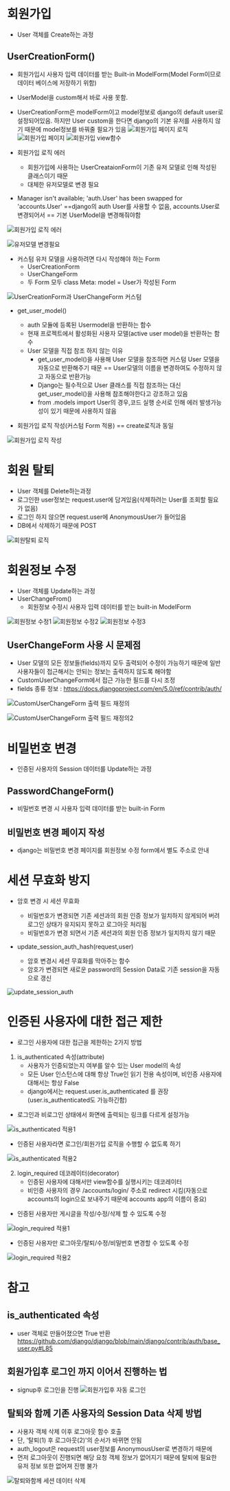 # 회원가입
* User 객체를 Create하는 과정

## UserCreationForm()
* 회원가입시 사용자 입력 데이터를 받는 Built-in ModelForm(Model Form이므로 데이터 베이스에 저장하기 위함)
* UserModel을 custom해서 바로 사용 못함.
* UserCreationForm은 modelForm이고 model정보로 django의 default user로 설정되어있음. 하지만 User custom을 한다면 django의 기본 유저를 사용하지 않기 때문에 model정보를 바꿔줄 필요가 있음
![회원가입 페이지 로직](<../이미지/240401/회원가입 페이지1.PNG>)
![회원가입 페이지](<../이미지/240401/회원가입 페이지.PNG>)
![회원가입 view함수](<../이미지/240401/회원가입 로직.PNG>)

* 회원가입 로직 에러

    * 회원가입에 사용하는 UserCreataionForm이 기존 유저 모델로 인해 작성된 클래스이기 때문
    * 대체한 유저모델로 변경 필요

* Manager isn't available; 'auth.User' has been swapped for 'accounts.User' ==django의 auth User를 사용할 수 없음, accounts.User로 변경되어서 == 기본 UserModel을 변경해줘야함

![회원가입 로직 에러](<../이미지/240401/회원가입 로직 에러.PNG>)

![유저모델 변경필요](<../이미지/240401/회원가입 로직 에러2.PNG>)

* 커스텀 유저 모델을 사용하려면 다시 작성해야 하는 Form
    * UserCreationForm
    * UserChangeForm
    * 두 Form 모두 class Meta: model = User가 작성된 Form

![UserCreationForm과 UserChangeForm 커스텀](<../이미지/240401/UsercreationForm UserChangeForm변경.PNG>)

* get_user_model()
    * auth 모듈에 등록된 Usermodel을 반환하는 함수
    * 현재 프로젝트에서 활성화된 사용자 모델(active user model)을 반환하는 함수
    * User 모델을 직접 참조 하지 않는 이유
        * get_user_model()을 사용해 User 모델을 참조하면 커스텀 User 모델을 자동으로 반환해주기 때문 == User모델의 이름을 변경하여도 수정하지 않고 자동으로 반환가능
        * Django는 필수적으로 User 클래스를 직접 참조하는 대신 get_user_model()을 사용해 참조해야한다고 강조하고 있음
        * from .models import User의 경우,코드 실행 순서로 인해 에러 발생가능성이 있기 때문에 사용하지 않음

* 회원가입 로직 작성(커스텀 Form 적용) == create로직과 동일

![회원가입 로직 작성](<../이미지/240401/회원가입 로직 작성.PNG>)

# 회원 탈퇴
* User 객체를 Delete하는과정
* 로그인한 user정보는 request.user에 담겨있음(삭제하려는 User를 조회할 필요가 없음)
* 로그인 하지 않으면 request.user에 AnonymousUser가 들어있음
* DB에서 삭제하기 때문에 POST

![회원탈퇴 로직](../%EC%9D%B4%EB%AF%B8%EC%A7%80/240401/%ED%9A%8C%EC%9B%90%ED%83%88%ED%87%B4.PNG)

# 회원정보 수정
* User 객체를 Update하는 과정
* UserChangeFrom()
    * 회원정보 수정시 사용자 입력 데이터를 받는 built-in ModelForm

![회원정보 수정1](<../이미지/240401/회원 정보 수정페이지1.PNG>)
![회원정보 수정2](<../이미지/240401/회원 정보 수정페이지2.PNG>)
![회원정보 수정3](<../이미지/240401/회원 정보 수정페이지3.PNG>)

## UserChangeForm 사용 시 문제점
* User 모델의 모든 정보들(fields)까지 모두 출력되어 수정이 가능하기 때문에 일반 사용자들이 접근해서는 안되는 정보는 출력하지 않도록 해야함
* CustomUserChangeForm에서 접근 가능한 필드를 다시 조정
* fields 종류 정보 : https://docs.djangoproject.com/en/5.0/ref/contrib/auth/

![CustomUserChangeForm 출력 필드 재정의](<../이미지/240401/CustomUserChangeForm 출력 필드 재정의.PNG>)

![CustomUserChangeForm 출력 필드 재정의2](<../이미지/240401/CustomUserChangeForm 출력 필드 재정의2.PNG>)

# 비밀번호 변경
* 인증된 사용자의 Session 데이터를 Update하는 과정
## PasswordChangeForm()
* 비밀번호 변경 시 사용자 입력 데이터를 받는 built-in Form

## 비밀번호 변경 페이지 작성
* django는 비밀번호 변경 페이지를 회원정보 수정 form에서 별도 주소로 안내

# 세션 무효화 방지
* 암호 변경 시 세션 무효화
    * 비밀번호가 변경되면 기존 세션과의 회원 인증 정보가 일치하지 않게되어 버려 로그인 상태가 유지되지 못하고 로그아웃 처리됨
    * 비밀번호가 변경 되면서 기존 세션과의 회원 인증 정보가 일치하지 않기 때문

* update_session_auth_hash(request,user)
    * 암호 변경시 세션 무효화를 막아주는 함수
    * 암호가 변경되면 새로운 password의 Session Data로 기존 session을 자동으로 갱신

![update_session_auth](../%EC%9D%B4%EB%AF%B8%EC%A7%80/240401/update_session_auth_hash.PNG)

# 인증된 사용자에 대한 접근 제한
* 로그인 사용자에 대한 접근을 제한하는 2가지 방법
1. is_authenticated 속성(attribute)
    * 사용자가 인증되었는지 여부를 알수 있는 User model의 속성
    * 모든 User 인스턴스에 대해 항상 True인 읽기 전용 속성이며, 비인증 사용자에 대해서는 항상 False
    * django에서는 request.user.is_authenticated 를 권장(user.is_authenticated도 가능하긴함)
   
* 로그인과 비로그인 상태에서 화면에 출력되는 링크를 다르게 설정가능

![is_authenticated 적용1](<../이미지/240401/is_authenticated 적용.PNG>)

* 인증된 사용자라면 로그인/회원가입 로직을 수행할 수 없도록 하기

![is_authenticated 적용2](<../이미지/240401/is_authenticated 적용2.PNG>)

2. login_required 데코레이터(decorator)
    * 인증된 사용자에 대해서만 view함수를 실행시키는 데코레이터
    * 비인증 사용자의 경우 /accounts/login/ 주소로 redirect 시킴(자동으로 accounts의 login으로 보내주기 때문에 accounts app의 이름이 중요)

* 인증된 사용자만 게시글을 작성/수정/삭제 할 수 있도록 수정

![login_required 적용1](<../이미지/240401/login_required 적용1.PNG>)

* 인증된 사용자만 로그아웃/탈퇴/수정/비밀번호 변경할 수 있도록 수정

![login_required 적용2](<../이미지/240401/login_required 적용2.PNG>)


# 참고
## is_authenticated 속성
* user 객체로 만들어졌으면 True 반환
https://github.com/django/django/blob/main/django/contrib/auth/base_user.py#L85

## 회원가입후 로그인 까지 이어서 진행하는 법
* signup후 로그인을 진행
![회원가입후 자동 로그인](<../이미지/240401/회원가입 후 로그인 자동.PNG>)

## 탈퇴와 함께 기존 사용자의 Session Data 삭제 방법
* 사용자 객체 삭제 이후 로그아웃 함수 호출
* 단, '탈퇴(1) 후 로그아웃(2)'의 순서가 바뀌면 안됨
* auth_logout은 request의 user정보를 AnonymousUser로 변경하기 때문에
* 먼저 로그아웃이 진행되면 해당 요청 객체 정보가 없어지기 때문에 탈퇴에 필요한 유저 정보 또한 없어져 진행 불가

![탈퇴와함께 세션 데이터 삭제](<../이미지/240401/탈퇴와함께 세션데이터삭제.PNG>)
